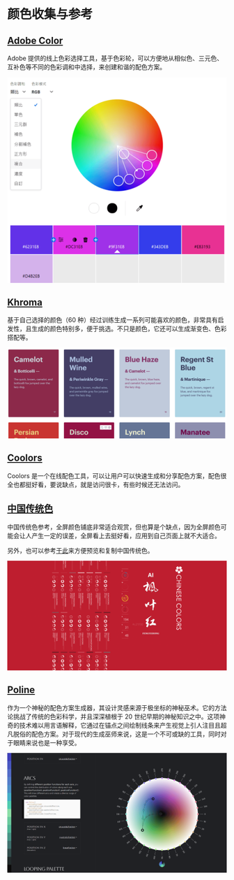 # 颜色收集与参考

## [Adobe Color](https://color.adobe.com/zh/create/color-wheel)

Adobe 提供的线上色彩选择工具，基于色彩轮，可以方便地从相似色、三元色、互补色等不同的色彩调和中选择，来创建和谐的配色方案。

![alt text](assets/image.png)

## [Khroma](https://www.khroma.co/)

基于自己选择的颜色（60 种）经过训练生成一系列可能喜欢的颜色，非常具有启发性，且生成的颜色特别多，便于挑选。不只是颜色，它还可以生成渐变色、色彩搭配等。

![alt text](assets/image-1.png)

## [Coolors](https://coolors.co/palettes/trending)

Coolors 是一个在线配色工具，可以让用户可以快速生成和分享配色方案，配色很全也都挺好看，要说缺点，就是访问很卡，有些时候还无法访问。

## [中国传统色](https://www.zhongguose.com/)

中国传统色参考，全屏颜色铺底非常适合观赏，但也算是个缺点，因为全屏颜色可能会让人产生一定的误差，全屏看上去挺好看，应用到自己页面上就不大适合。

另外，也可以参考[于此](../50-设计/01-中国传统色.md)来方便预览和复制中国传统色。

![alt text](assets/image-2.png)

## [Poline](https://meodai.github.io/poline/)

作为一个神秘的配色方案生成器，其设计灵感来源于极坐标的神秘巫术。它的方法论挑战了传统的色彩科学，并且深深植根于 20 世纪早期的神秘知识之中。这项神奇的技术难以用言语解释，它通过在锚点之间绘制线条来产生视觉上引人注目且超凡脱俗的配色方案。对于现代的生成巫师来说，这是一个不可或缺的工具，同时对于眼睛来说也是一种享受。

![alt text](assets/image-3.png)
